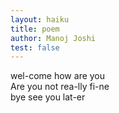 ```yaml
---
layout: haiku
title: poem
author: Manoj Joshi
test: false
---
```


wel-come how are you <br>
Are you not rea-lly fi-ne <br>
bye see you lat-er <br>
